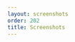 ```yaml
---
layout: screenshots
order: 202
title: Screenshots
---
```

  <a href="/resources/gtransmemory/archive/latest/english/main.png"
    data-caption="Main window"></a>
  <a href="/resources/gtransmemory/archive/latest/english/options.png"
    data-caption="Main window with options"></a>
  <a href="/resources/gtransmemory/archive/latest/english/selection.png"
    data-caption="Main window with selection"></a>
  <a href="/resources/gtransmemory/archive/latest/english/filter.png"
    data-caption="Filter results"></a>
  <a href="/resources/gtransmemory/archive/latest/english/filter-source.png"
    data-caption="Filter results by source"></a>
  <a href="/resources/gtransmemory/archive/latest/english/memories.png"
    data-caption="Memories list"></a>
  <a href="/resources/gtransmemory/archive/latest/english/memory-detail.png"
    data-caption="Memory detail"></a>
  <a href="/resources/gtransmemory/archive/latest/english/detail.png"
    data-caption="Message detail"></a>
  <a href="/resources/gtransmemory/archive/latest/english/import-file.png"
    data-caption="Messages import from file"></a>
  <a href="/resources/gtransmemory/archive/latest/english/import-folder.png"
    data-caption="Messages import from folder"></a>
  <a href="/resources/gtransmemory/archive/latest/english/shortcuts.png"
    data-caption="Shortcuts window"></a>
  <a href="/resources/gtransmemory/archive/latest/english/about.png"
    data-caption="About dialog"></a>
